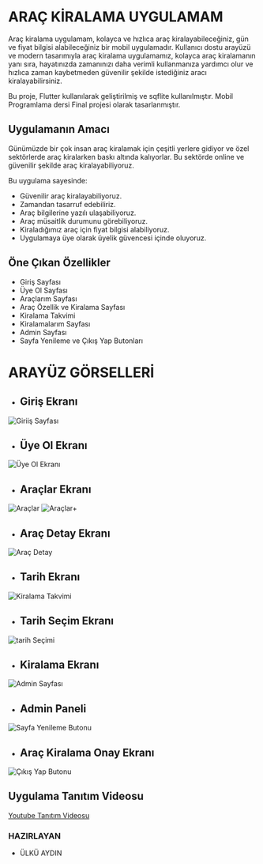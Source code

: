 # ARAÇ KİRALAMA UYGULAMAM

Araç kiralama uygulamam, kolayca ve hızlıca araç kiralayabileceğiniz, gün ve fiyat bilgisi alabileceğiniz bir mobil uygulamadır. Kullanıcı dostu arayüzü ve modern tasarımıyla araç kiralama uygulamamız, kolayca araç kiralamanın yanı sıra, hayatınızda zamanınızı daha verimli kullanmanıza yardımcı olur ve hızlıca zaman kaybetmeden güvenilir şekilde istediğiniz aracı kiralayabilirsiniz.

Bu proje, Flutter kullanılarak geliştirilmiş ve sqflite kullanılmıştır. Mobil Programlama dersi Final projesi olarak tasarlanmıştır.

## Uygulamanın Amacı
Günümüzde bir çok insan araç kiralamak için çeşitli yerlere gidiyor ve özel sektörlerde araç kiralarken baskı altında kalıyorlar. Bu sektörde online ve güvenilir şekilde araç kiralayabiliyoruz.

Bu uygulama sayesinde:
- Güvenilir araç kiralayabiliyoruz.
- Zamandan tasarruf edebiliriz.
- Araç bilgilerine yazılı ulaşabiliyoruz.
- Araç müsaitlik durumunu görebiliyoruz.
- Kiraladığımız araç için fiyat bilgisi alabiliyoruz.
- Uygulamaya üye olarak üyelik güvencesi içinde oluyoruz.

## Öne Çıkan Özellikler
- Giriş Sayfası
- Üye Ol Sayfası
- Araçlarım Sayfası
- Araç Özellik ve Kiralama Sayfası
- Kiralama Takvimi
- Kiralamalarım Sayfası
- Admin Sayfası
- Sayfa Yenileme ve Çıkış Yap Butonları

#  ARAYÜZ GÖRSELLERİ
* ## Giriş Ekranı
![Giriiş Sayfası](https://github.com/user-attachments/assets/ace2fc1f-b5fb-4737-bebc-39137418e842)
* ## Üye Ol Ekranı
![Üye Ol Ekranı](https://github.com/user-attachments/assets/aa33c99d-f3a8-4476-8228-a7c000bfc3d6)
* ## Araçlar Ekranı
![Araçlar ](https://github.com/user-attachments/assets/da5a3e9a-e29e-4447-ab7c-215ebc7a499e)
![Araçlar+](https://github.com/user-attachments/assets/9f1140d1-4c4f-4a37-9c2e-42399365b831)
* ## Araç Detay Ekranı
![Araç Detay](https://github.com/user-attachments/assets/6a884c2e-52d0-417d-94ad-84f41afb1723)
* ## Tarih Ekranı
![Kiralama Takvimi](https://github.com/user-attachments/assets/54a8d06a-7d39-4674-b341-4022df892a66)
* ## Tarih Seçim Ekranı
![tarih Seçimi](https://github.com/user-attachments/assets/0e0703f8-57c8-49e3-a76f-679435d8e217)
* ## Kiralama Ekranı
![Admin Sayfası](https://github.com/user-attachments/assets/66a91368-526a-4649-b0b2-572277efc512)
* ## Admin Paneli
![Sayfa Yenileme Butonu](https://github.com/user-attachments/assets/15fc7b02-ccb7-4b66-912f-669ce0671ff0)
* ## Araç Kiralama Onay Ekranı
![Çıkış Yap Butonu](https://github.com/user-attachments/assets/dc63ec05-7074-418b-931b-656d76843cc5)

## Uygulama Tanıtım Videosu
[Youtube Tanıtım Videosu](https://youtu.be/rK33kYZiI8M?si=zohZBiJi_3BkVqYH)
### HAZIRLAYAN
- ÜLKÜ AYDIN 
